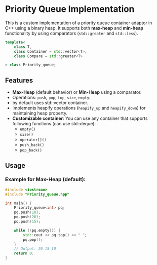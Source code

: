 # Priority Queue Implementation

This is a custom implementation of a priority queue container adaptor in C++ using a binary heap. It supports both **max-heap** and **min-heap** functionality by using comparators (`std::greater` and `std::less`).
```cpp
template<
    class T,
    class Container = std::vector<T>,
    class Compare = std::greater<T>

> class Priority_queue;
```

## Features
- **Max-Heap** (default behavior) or **Min-Heap** using a comparator.
- Operations: `push`, `pop`, `top`, `size`, `empty`.
- by default uses std::vector container.  
- Implements heapify operations (`heapify_up` and `heapify_down`) for maintaining heap property.
- **Customizable container**: You can use any container that supports following functions (can use std::deque):
  - `empty()`
  - `size()`
  - `operator[]()`
  - `push_back()`
  - `pop_back()`

## Usage

### Example for Max-Heap (default):
```cpp
#include <iostream>
#include "Priority_queue.hpp"

int main() {
    Priority_queue<int> pq;
    pq.push(10);
    pq.push(20);
    pq.push(15);

    while (!pq.empty()) {
        std::cout << pq.top() << " ";
        pq.pop();
    }
    // Output: 20 15 10
    return 0;
}
